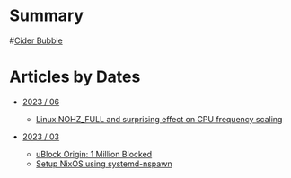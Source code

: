 # Summary

#[Cider Bubble]( ./CiderBubble.md )


# Articles by Dates

- [2023 / 06]()
    - [Linux NOHZ_FULL and surprising effect on CPU frequency scaling](./2023-06/25-linux-nohz-cpu-freq/index.md)

- [2023 / 03]()
    - [uBlock Origin: 1 Million Blocked](./2023-03/06-one-million-blocked/index.md)
    - [Setup NixOS using systemd-nspawn](./2023-03/04-nixos-in-nspawn/index.md)
